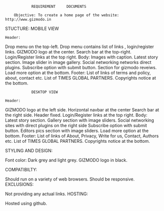 				REQUIREMENT     DOCUMENTS

		Objective: To create a home page of the website:  http://www.gizmodo.in
	
			

STUCTURE:
				MOBILE  VIEW

	Header:
Drop menu on the top-left.
Drop menu contains list of links , login/register links.
GIZMODO logo at the center.
Search bar at the top-right.
Login/Register links at the top right.
	Body:
Images with caption.
Latest story section.
Image slider in image gallery.
Social networking networks direct plugins.
Subscribe option  with submit button.
Section for gizmodo reveiws.
Load more option at the bottom.
	Footer:
List of links of terms and policy, about, contact etc.
List of TIMES GLOBAL PARTNERS.
Copyrights notice at the bottom.

			
				
				DESKTOP VIEW

	Header:
GIZMODO logo at the left side.
Horizontal navbar at the center
Search bar at the right side.
Header fixed.
Login/Register links at the top right.
	Body:
Latest story section.
Gallery section with image sliders.
Social networking sites with direct plugins on the right side
Subscribe option with submit button.
Editors pics section with image sliders.
Load more option at the bottom.
	Footer:
List of links of About, Privacy, Write for us, Contact, Authors etc.
List of TIMES GLOBAL PARTNERS.
Copyrights notice at the bottom.


STYLING AND DESIGN:
		
Font color: Dark grey and light grey.
GIZMODO logo in black.


COMPATIBILTY:

Should run on a variety of web browsers.
Should be responsive.
EXCLUSIONS:

Not providing any actual links.
HOSTING:

Hosted using github.






 
		
		

